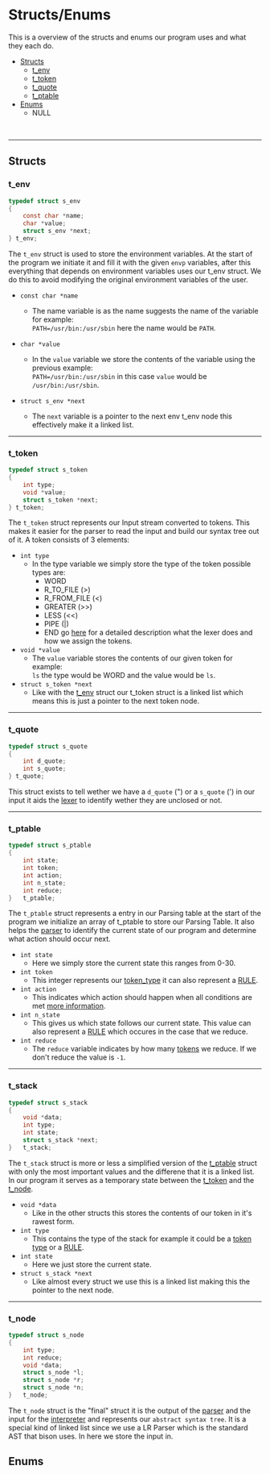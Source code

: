# Structs/Enums

This is a overview of the structs and enums our program uses and what they each do.
<br>
* [Structs](#structs)
    * [t_env](#t_env)
    * [t_token](#t_token)
    * [t_quote](#t_quote)
    * [t_ptable](#t_ptable)
* [Enums](#enums)
    * NULL
<br>

---
## Structs

### t_env

```c
typedef struct s_env
{
    const char *name;
    char *value;
    struct s_env *next;
} t_env;
```

The `t_env` struct is used to store the environment variables. At the start of the program
we initiate it and fill it with the given `envp` variables, after this everything that depends on environment variables uses our t_env struct. We do this to avoid modifying the original environment variables of the user.

*  `const char *name`

    * The name variable is as the name suggests the name of the variable for example: <br>
    `PATH=/usr/bin:/usr/sbin` here the name would be `PATH`.
* `char *value`
    * In the `value` variable we store the contents of the variable using the previous example: <br>
    `PATH=/usr/bin:/usr/sbin` in this case `value` would be `/usr/bin:/usr/sbin`.
* `struct s_env *next`
    * The `next` variable is a pointer to the next env t_env node this effectively make it a linked list.

---

### t_token

```c
typedef struct s_token
{
    int type;
    void *value;
    struct s_token *next;
} t_token;
```
The `t_token` struct represents our Input stream converted to tokens. This makes it easier for the parser to read the input and build our syntax tree out of it. A token consists of 3 elements:

* `int type`
    * In the type variable we simply store the type of the token possible types are:
        * WORD
        * R_TO_FILE (>)
        * R_FROM_FILE (<)
        * GREATER (>>)
        * LESS (<<)
        * PIPE (|)
        * END
    go [here](Lexer.md) for a detailed description what the lexer does and how we assign the tokens.
* `void *value`
    * The `value` variable stores the contents of our given token for example:
    <br> `ls` the type would be WORD and the value would be `ls`.
* `struct s_token *next`
    * Like with the [t_env](#t_env) struct our t_token struct is a linked list which means this is just a pointer to the next token node.

---

### t_quote

```c
typedef struct s_quote
{
    int d_quote;
    int s_quote;
} t_quote;
```
This struct exists to tell wether we have a `d_quote` (\") or a `s_quote` (\') in our input it aids the [lexer](Lexer.md) to identify wether they are unclosed  or not.

---

### t_ptable

```c
typedef struct s_ptable
{
    int state;
    int token;
    int action;
    int n_state;
    int reduce;
}   t_ptable;
```

The `t_ptable` struct represents a entry in our Parsing table at the start of the program we initialize an array of t_ptable to store our Parsing Table. It also helps the [parser](Parser.md) to identify the current state of our program and determine what action should occur next.

* `int state`
    * Here we simply store the current state this ranges from 0-30.
* `int token`
    * This integer represents our [token_type](#t_token) it can also represent a [RULE](#enums).
* `int action`
    * This indicates which action should happen when all conditions are met [more information](#enums).
* `int n_state`
    * This gives us which state follows our current state. This value can also represent a [RULE](#enums) which occures in the case that we reduce.
* `int reduce`
    * The `reduce` variable indicates by how many [tokens](#t_token) we reduce. If we don't reduce the value is `-1`.

---

### t_stack

```c
typedef struct s_stack
{
    void *data;
    int type;
    int state;
    struct s_stack *next;
}   t_stack;
```

The `t_stack` struct is more or less a simplified version of the [t_ptable](#t_ptable) struct with only the most important values and the differene that it is a linked list. In our program it serves as a temporary state between the [t_token](#t_token) and the [t_node](#t_node).
* `void *data`
    * Like in the other structs this stores the contents of our token in it's rawest form.
* `int type`
    * This contains the type of the stack for example it could be a [token type](#t_token) or a [RULE](#t_rule).
* `int state`
    * Here we just store the current state.
* `struct s_stack *next`
    * Like almost every struct we use this is a linked list making this the pointer to the next node.

---

### t_node

```c
typedef struct s_node
{
    int type;
    int reduce;
    void *data;
    struct s_node *l;
    struct s_node *r;
    struct s_node *n;
}   t_node;
```

The `t_node` struct is the "final" struct it is the output of the [parser](Parser.md) and the input for the [interpreter]() and represents our `abstract syntax tree`. It is a special kind of linked list since we use a LR Parser which is the standard AST that bison uses. In here we store the input in.

## Enums
